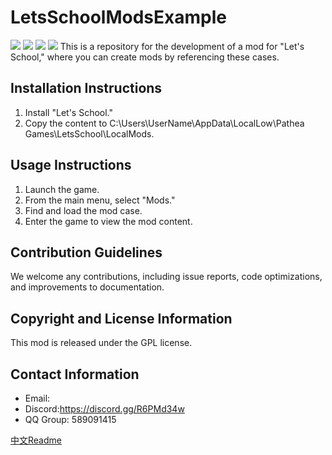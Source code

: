 # LetsSchoolModsExample
[![](https://img.shields.io/github/downloads/AssetRipper/AssetRipper/total.svg)](https://github.com/LetsSchoolModsExample/AssetRipper/releases)
[![](https://img.shields.io/github/downloads/AssetRipper/AssetRipper/latest/total.svg)](https://github.com/LetsSchoolModsExample/AssetRipper/releases/latest)
[![](https://img.shields.io/github/v/release/AssetRipper/AssetRipper)](https://github.com/AssetRipper/LetsSchoolModsExample/releases/latest)
[![](https://weblate.samboy.dev/widgets/assetripper/-/gui/svg-badge.svg)](http://weblate.samboy.dev/engage/assetripper/)
This is a repository for the development of a mod for "Let's School," where you can create mods by referencing these cases.

## Installation Instructions
1. Install "Let's School."
2. Copy the content to C:\Users\UserName\AppData\LocalLow\Pathea Games\LetsSchool\LocalMods.

## Usage Instructions
1. Launch the game.
2. From the main menu, select "Mods."
3. Find and load the mod case.
4. Enter the game to view the mod content.

## Contribution Guidelines
We welcome any contributions, including issue reports, code optimizations, and improvements to documentation.

## Copyright and License Information
This mod is released under the GPL license.

## Contact Information
- Email:
- Discord:https://discord.gg/R6PMd34w
- QQ Group: 589091415

    
[中文Readme](README_Cn.md)
